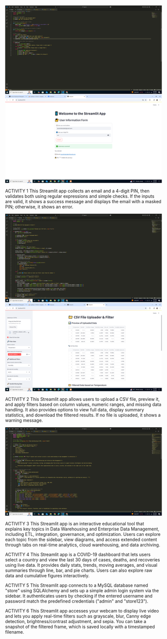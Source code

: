 ![image alt](https://github.com/joscel10/ITBAN2_streamlit_activity_REBUTABO/blob/aea1e810da0bae9e5e8a3f075a11ab936171f32a/Screenshot%20(236).png)
![image alt](https://github.com/joscel10/ITBAN2_streamlit_activity_REBUTABO/blob/8be5080a6e013da1db2e604e58fcc11d3f588aab/activity1_rebutabo.png)

ACTIVITY 1
This Streamlit app collects an email and a 4-digit PIN, then validates both using regular expressions and simple checks. If the inputs are valid, it shows a success message and displays the email with a masked PIN; otherwise, it shows an error.

![image alt](https://github.com/joscel10/ITBAN2_streamlit_activity_REBUTABO/blob/c7011685574489229069bf30821ef51ec9d24549/Screenshot%20(237).png)
![image alt](https://github.com/joscel10/ITBAN2_streamlit_activity_REBUTABO/blob/6f88ce2e27789f5b255ed6b8ec8542bb6b7f7967/activity2_rebutabo.png)

ACTIVITY 2
This Streamlit app allows users to upload a CSV file, preview it, and apply filters based on column values, numeric ranges, and missing data handling. It also provides options to view full data, display summary statistics, and download the filtered results. If no file is uploaded, it shows a warning message.


![image alt](https://github.com/joscel10/ITBAN2_streamlit_activity_REBUTABO/blob/32f9ed84dbeaee0833249d19f308012d9c28d914/Screenshot%20(239).png)

ACTIVITY 3
This Streamlit app is an interactive educational tool that explains key topics in Data Warehousing and Enterprise Data Management, including ETL, integration, governance, and optimization. Users can explore each topic from the sidebar, view diagrams, and access extended content through tabs on real-time analytics, cloud warehousing, and data archiving.

ACTIVITY 4
This Streamlit app is a COVID-19 dashboard that lets users select a country and view the last 30 days of cases, deaths, and recoveries using live data. It provides daily stats, trends, moving averages, and visual summaries through line, bar, and pie charts. Users can also explore raw data and cumulative figures interactively.

ACTIVITY 5
This Streamlit app connects to a MySQL database named "store" using SQLAlchemy and sets up a simple admin login system via the sidebar. It authenticates users by checking if the entered username and password match the predefined credentials ("admin" and "store123").

ACTIVITY 6
This Streamlit app accesses your webcam to display live video and lets you apply real-time filters such as grayscale, blur, Canny edge detection, brightness/contrast adjustment, and sepia. You can take a snapshot of the filtered frame, which is saved locally with a timestamped filename.

